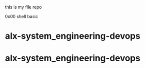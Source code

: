 this is my file repo

0x00 shell basic
# alx-system_engineering-devops
# alx-system_engineering-devops
